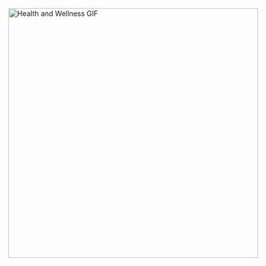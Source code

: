 <img src="https://github.com/yosef-w/Health-Wellness-GIF.git" alt="Health and Wellness GIF" title="App GIF" width="500"/>

